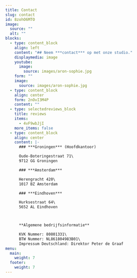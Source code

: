 ```yaml
---
title: Contact
slug: contact
id: 8zohO6MTO
image:
  source: ""
  alt: ""
blocks:
  - type: content_block
    align: left
    content: "## Neem ***contact*** op met onze studio."
    displaymedia: image
    youtube:
      image:
        source: images/aron-sophie.jpg
    form: ""
    image:
      source: images/aron-sophie.jpg
  - type: content_block
    align: center
    form: 2nOvI3M4P
    content: ""
  - type: selectedreviews_block
    title: reviews
    items:
      - 4vF9wbJjI
    more_items: false
  - type: content_block
    align: center
    content: |-
      ### ***Groningen*** (Hoofdkantoor)

      Oude-Boteringestraat 71\
      9712 GG Groningen

      ### ***Amsterdam***

      Herengracht 420\
      1017 BZ Amsterdam

      ### ***Eindhoven***

      Hurksestraat 64\
      5652 AL Eindhoven



      **Algemene bedrijfsinformatie**

      KVK Nummer: 80801331\
      BTW Nummer: NL861804983B01\
      Impressum Deutschland: Direktor Peter de Graaf
menu:
  main:
    weight: 7
  footer:
    weight: 7
---
```

